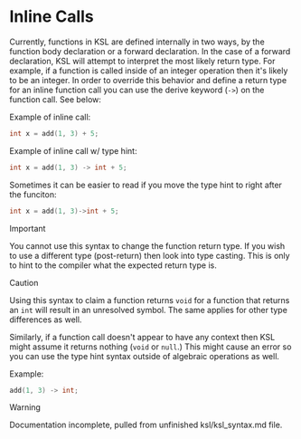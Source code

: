 # Inline Calls

Currently, functions in KSL are defined internally in two ways,
by the function body declaration or a forward declaration. In the
case of a forward declaration, KSL will attempt to interpret the
most likely return type. For example, if a function is called inside
of an integer operation then it's likely to be an integer. In order
to override this behavior and define a return type for an inline
function call you can use the derive keyword (`->`) on the function
call. See below:

Example of inline call:
```c
int x = add(1, 3) + 5;
```

Example of inline call w/ type hint:
```c
int x = add(1, 3) -> int + 5;
```

Sometimes it can be easier to read if you move the type hint to
right after the funciton:
```c
int x = add(1, 3)->int + 5;
```

> [!IMPORTANT]
> You cannot use this syntax to change the function return type. If you wish to use a different type (post-return) then look into type casting. This is only to hint to the compiler what the expected return type is.

> [!CAUTION]
> Using this syntax to claim a function returns `void` for a function that returns an `int` will result in an unresolved symbol. The same applies for other type differences as well.

Similarly, if a function call doesn't appear to have any context
then KSL might assume it returns nothing (`void` or `null`.) This
might cause an error so you can use the type hint syntax outside of
algebraic operations as well.

Example:
```c
add(1, 3) -> int;
```

> [!WARNING]
> Documentation incomplete, pulled from unfinished ksl/ksl_syntax.md file.
